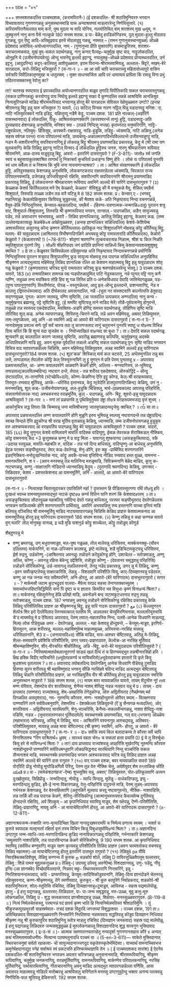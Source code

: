 +++
title = "०५"

+++
सप्तमशतकदल्लि पञ्चमदशक, 
(करामपिरानै-) 
(ई दशकदल्लि- श्री शठारिमुनिवररु भगवान विभवावतारद गुणगणगळन्नु अनुसस्थानमाडि यारू अन्याश्रयणवं माडलाररॆन्दु निर्णयिसुत्तारॆ. 
(१) करिरामपिरानैयल्लाल् माम् करो, पुष्प मुदला प्प वादि योनिय, नलयोतियिल् वाम् शराशरम् 
मुख wवुम्, 
न लुक्कुत्तर्न नानु कना‌ पैसॆ नाल्कुळे 
180 
सप्तम शतक. 
प्र पा- बॆळॆदु हरडिकॊण्डिरुव, पुल् मुदला-हुल्लु मॊदलाद वुगळन्नू, पुल् ऎष्टु आदि-अतिक्षुद्रवाद इरुवॆ मॊदलादुवु गळन्नू, नक्सल् – (रामन गुणानुसस्थानवुळ्ळ) ऒळ्ळे प्रदेशवाद अयोयिल्-अयोध्यानगरदल्लि, नाम् - (गुणानुभव प्रीति युक्तरागि) वासमाडुत्तिरुव, शराशर-चराचरात्मकवाद, मुखं वुम्-सकल पदार्थगळन्नू, नानु कनार् पैल्सp-चतुर्मुख सृष्ट वाद, नाट्टुलोकदल्लि, ऒनुइनि ये (उजीवनोपायवॆन्दु) ऒन्दु भावनॆयू इल्लदॆ इद्दाग्यू, नप्पलुक्कु-ऒळ्ळे प्रदेशवाद प्राप्यस्थलदल्लि, 
उर्न इट्टनु. (आदुदरिन्द) कट्टर्-कलियलु आशॆयुळ्ळवरु, इराम पिरान्य-श्रीरामस्वामियन्नु, अल्लाल्- बिट्टरॆ, मखम्-बेरॆ यारन्नादरू, करो-तिळिदु भजिसुवरो ? 
(स-गा-र ॥ - 
आ आ 
सर्वॆ चापि चराचरास्सु महितायोध्यापुरे वासिन सर्वत्रापि पिपीलिकातृणमुखा च धातुस्सम् । मुक्त साधनवर्जिता आपि परं धामाव्ययं प्रापिता किं रामन्नु विना प्रभुं तदितरासक्कास्सु रेवोत्तु का? 

ता!! चतरुख स्पष्टवाद ई प्रपञ्चदल्लि अयोध्यानगरदल्लि बाळुव तृणादि पिपीलिकादि सकल चराचरवस्तुगळन्नू (सकल प्राणिगळन्नू) करयोगाद्रु पाय निष्ठॆयु इल्लदॆ इद्दाग्यू साक्षा दै कुण्णदल्लि तन्नन्ने आश्रयिसि आनन्निसुव नित्यसूरिगळन्तॆ माडिद श्रीरामरूपियाद भगवानन्नु हॊरतु बेरॆ यारन्नादरू सेविसल पेक्षॆयुळ्ळवरु उण्टो? (इन्तह श्रीरामनन्नु बिट्टु इन्नु यारु भजिसुवरु ?) 
यावरो, 
(२) साटिल् पिन्सव‌ नारण 
नट्टिल् पिन्नु पडादनपट्टु मनिशर्‌ा, नाटि नलियुवरक्करॆ नाडि इडिट्टु, 
यळित्तुय्यु नडैमै केट्टु, 
पञ्चम दशक. 
181 
प्रति नाल्कल्-(अज्ञरिगॆ वासस्थानवाद) ई लोकदल्लि, पिन्नु- आश्रितसंरक्षणक्कागि (करवश्यरन्तॆ तानू) हुट्टि, पडादनपट्टु-अति दुस्सहवाद क्षेशगळन्नु अनुभविसि, मनिशर् क्या - (तन्नन्ने निन्दिसु नन्तह) कृतघ्नराद मनुष्यरिगागि, नाट्टि-राष्ट्रवन्नॆल्ला, नलियुम्- हिंसिसुव, अरक्करै-राक्षसरन्नु, नाडि-हुडुकि, तडिट्टु- ध्वंसमाडि, नाटि अळित्तु.(अनेक सहस्र वर्षगळ परन्त) राज्य परिपालनवं माडि, उय्यचॆय्यु-अकालमरणादिभयविल्लदन्तॆ उजीवनवन्नुण्टु माडि, नडन मै-सशरीरनागियू सपरिवारनागियू ई लोकवन्नु बिट्टु श्रीरामनु प्रयाणमाडिद प्रकारवन्नु, केट्टु मे (श्री रामा यण मूलकवागि) केळि तिळिदु इद्दाग्यू नाटिल् पिनवर्-ई लोकदल्लि हुट्टिरुव जनरु, नारणु श्रीमन्नारायण रूपियाद श्रीरामनिगॆ, आळ-दास्य माडुवुदन्नु बिट्टु, आवरो – इतररिगॆ दासरागुवरो ? 
(F-3-811)- 
जातो७ र्स्म जगति स्वयं च बहुसापाकुलक्वाश्रित ताणार्थं तु निकाचर्रा कुचरिर्ता प्रध्वङ्ग्य विष्णु र्हरिः । लोकं यः परिपालर्य पुनरपि स्वं धाम सर्वैल्य तं च निशम्य किं भुवि जना नारायणान्याश्रया? । 
ता। आश्रित संरक्षणक्कागि ई लोकदल्लि हुट्टि, अतिदुस्सहवाद केशगळन्नु अनुभविसि, लोककण्टकराद राक्षसरन्नॆल्ला ध्वंसमाडि, चिरकाल राज्य परिपालनवम्माडि, प्रजॆगळन्नु उज्जिविसुवन्तॆ रक्षिसि, सशरीरनागि सपरिवारनागि श्रीरामनु प्रयाणमाडिद प्रकारवन्नु तिळिदु, ई लोकदजनरु श्रीमन्नारायण रूपियाद अवनिगॆ अल्लदॆ बेरॆ यारिगॆ दासभूतरागुवरु ? 
(३) केळ्ळाक केशर्व किर्तियल्लाल् 
मनॆ ऎम् केळ्ळरो, 
केळ्तार' शॆविशुडु की मै वनवुकळे वैयु, शेळिल् पम्‌कैर्व शिशुपार्ल, तिरुवडि ताळ्ळा लडैन तन्न वारै यटिन्नु मे 
8 
182 
सप्तम शतक. 
प्र। केन्सार्‌ ए - (भगवद्दु णहानियन्नु) केळलपेक्षिसुववर किवियन्नू सुडुवन्तह, की मैवशव कळे- अति निकृष्टवाद निन्दा वचनगळन्नॆ, वैयुव-हेळि निन्दिसुत्तिरुव, केन्साल्-बहुकालदिन्द, पम्‌कैर्व - (हिरण्य-रावणात्मक-जन्मगळि०दलू) पुरातन शत्रु वाद, शिशुपार्ल-शिशुपालनु, तिरुवडि श्री कृष्णरूपियाद भगवन, तान्साल् - पादगळल्लि, अडैन् सायुज्यवन्नु पडॆद, तन्नॆ असाधारण स्वभाववन्नु, अवारै - तिळिद ज्ञानाधिकरन्नु, आतिन्नु तिळिदु इद्दाग्यू, केळ्तार् कळ्. (तम्म उल्लेवनप्रकारवन्नु) केळबेकॆ०ब अपेक्षॆयुळ्ळवरु, (अन्तह ज्ञानाधिकर सन्निधियल्लि) केशर्व-केशियॆम्ब अश्वरूपियाद असुरनन्नु कॊन्द कृष्णन कीर्तियल्लाल्-(प्रतिकूल नाद शिशुपालनिगॆ मोक्षवन्नु कॊट्टु कीर्तियन्नु बिट्टु, मलाम्- बेरॆ यावुदन्नादरू (आश्रितराद विभीषणादिगळिगॆ अभयवन्नु कॊट्ट रामावतारादि कीर्तियन्नादरू), केळोरो केळुवरो ? (केळलाररष्टॆ !) 
(~78-811)- 
शोतृणां श्रवणाग्नि तुल्कवचरत्यन्न निन्नात्म, श्रीशं यः किल निन्नति स्मृतिशुपाला 
पुराणो रिपुः । सो७पि श्रीहरिपादप जगं प्रादिति ज्ञानिनां सान्निध्यॆ किमु केशवान्ययशसशुशूषवु क्वचित ? ॥ 
8 
ता॥ केळुववर किवियन्नॆल्ला दहिसुवन्तह अति निकृष्टवाद निन्दावचनगळन्ने प्रयोगिसि निन्दिसुत्तिरुव पुरातन शत्रुवाद शिशुपालनिगू कूड सायुज्य मोक्षवन्नु तन्न पादगळ सन्निधियल्लि अनुग्रहिसिद श्रीकृष्णन अत्यद्भुतवाद महिमॆयन्नु तिळिद ज्ञानाधिक रल्लि आ केशवन माहात्मवन्नु बिट्टु इन्नु यावुदन्नादरू शोतृ गळु केळुवरो ? (कृष्णावतारद चरित्रद मुन्दॆ रामावतार चरित्रवू कूड श्रवणार्हवल्लवॆन्दु भाववु.) 
3 
पञ्चम दशक. 
यावरो, 
183 
(४) तन्मयतिबवर तामनळ 
पद्म प्पड‌पॊरुळादुमिल् पाटि नॆडुस्कालत्तु, नन्नॆ प्पुनल् पट्टि नानु कनै प्पण्णि, तन्नुळ्ळ तन्य मयक्किय तोहि हिय शू गळ तिस्ति 
प्रति प-अनेकविधवाद देवादि जातिभेदगळुळ्ळ, पड‌- (पुण्य पापानुगुणवागि) विस्तीर्णवाद, पॊरळ् – वस्तुगळॆल्ला, आदु इल्-ऒन्दू इल्लदन्तॆ, प्राशन्यवागिद्द, नॆड व कालत्तु (द्विपरार्धरूपवाद) अति दीर्घकालद अवसानदल्लि, नन्नै -(भूता नर संस्पष्टवागि काल्गॊत्पत्ति हेतुवाद) सद्गणवुळ्ळ, पुनल्- कारण जलवन्नु, पण्णि सृष्टिसि, (आ जलदल्लि उत्पन्नवाद अण्णदल्लि) नानु कन्य - चतुर्मुखनाद ब्रह्मनन्नु, पट्टॆ सृष्टिसि इट्टु, (ई समष्टि सृष्टियन्नु ताने माडिद मेलॆ) तॊन्नै-पूर्ववासनॆयु होगुवन्तॆ, तन्नुळ्ळे तन्न स्वरूपद एकदेशदल्लि, मयक्तिय-अडगि होगिद्द समस्त पदार्थगळन्नू, तोहिणिय सृष्टि माडि तोरिसिद शूल् कळ्. अनेक व्यापारगळन्नु, शिस्तित्तु-चित्तनॆ माडि, तन्नॆ अवन महिमॆयन्नु, अबवर् तिळियुववरु, ताम्-तवुगळॆल्ला, अवु अनि -आ स्वामिगॆ आद्रॆ आ आवरो बेरॆ यारिगादरू दासरागुवरो 
( स-गा-र 1)- 
? 
नानादेवमुख प्रसञ्च सणेः पूर्वं सर्वं चास्त्र तदा तु कारणजलाद तानुं चतुराननं पुनरपि स्पष्टु 
ध यो७स्य विचिन्न दिव्य चरितं किं 
हि शून्यं यदा सृजन्नेव यः । नियोज्याखिलं 
वा७न्यद सा बुधाः ?। 
ता॥ देवादि सकल पदार्थगळू शून्यवागि इद्द कालदल्लि कारण जलवन्नु सृष्टिसि, अदरॊळु ब्रह्माणवन्नु कल्पिसि, चतुर्मुखनन्नु अदक्कॆ अधिपतियन्नागि माडि इट्टु, अवन मूलक पूर्वदल्लि तन्नल्ले अडगिद्द सकल पदार्थगळन्नू पुनः सृष्टि माडिद भगववन विचित्र वाद व्यापारगळन्नॆल्ला चिन्निसि, अवन महिमॆयन्नु तिळियुववरु, अन्नह स्वामिगॆ अल्लदॆ इन्नु यारिगादरू दासभूतरागुवरो?184 
सप्तम शतक. 
(५) शूल'कळ' शिस्किल् मार्य कल 
चटवरो, 
25 
अप्पॆरुमुनल्लि तन्नु बय लत्तॆ, ताप्पडामल् र्तपालॊरु कॊट्टि 
केल् तिरुवुरुनायिगॆ लु ट्टु मुणर्‌न मे प्रति पॆरुम् पुनल्तन्नु ४ - अपारवाद प्रळयजलदल्लि, आ- अण्ण कपालदवरॆगॆ आळवागि कॆळगॆ होगि, अल्लिय - मग्नवागिरुव, ल-भूमियन्नु, तप्पडावल्(कालविलम्बदिन्द) नष्टवाग दन्तॆ, र्तपाल् - तन्न शरीरद एकदेशवाद, ऒरुकॊट्टिद्दॆ – ऒन्दु दंष्टाग्रदल्लि, ता-तानागिये (स्टेच्छॆयि०दलॆ), कॊण्ण-कॆळगिन्द ऎत्ति इट्टु कॊण्ड, केल्-श्री वराहरूपवाद, तिरुवुरु-रम्यवाद मूर्तियन्नु, आय्कॆ--धरिसिद वृत्तानवन्न, केट्टु म्(वेदेति हासपुराणादिगळिन्द) केळियू, उणं नु - मननमाडियू, शूल् कळ्- उजीवनोपायगळन्नु, अल्-हुडुकि चिन्निसलु, मार्य-(प्रळयकालद आपत्तन्नु परिहरिसि, संसारार्णवोत्तारक नाद) अश्चकरनाद वराहमूर्तिय, कूल् - पादगळन्नु, अनि- बिट्टु, शूवरो-इन्नु यावुदन्नादरू आश्रयिसुवरो ? 
(स-गार ॥ - 
मगां तां प्रळयार्णवे तु पृथिविमुर्तुमवा दंष्ट्रा तो७त्र वराहरूपमभजद्य वृत्तं शुभम् । आर्कानुचित्र सद्ध तिपराः किं चिन्मयन्नू जना मायिश्रीचरणाु जातयुगळादन्यदृजेयुः क्वचित् ? ॥ 
က် 
सा 
ता॥ अपारवाद प्रळयजलदल्लि अण्ण कपालदवरॆगॆ होगि मुळुगि इरुव भूमियन्नु स्वल्पवू नष्टवागदन्तॆ तन्न दंष्ट्राग्रदिन्द स्वच्छ यिन्दले ऎत्ति इट्टुकॊण्ड श्री वराह मूर्तिय वृतान्नवन्नु केळियू, ध्यानमाडि, तम्म उजीवनोपायगळन्नु हुडुकुव वरु आश्चय्यकरवाद आ वराहवर्तिय पादगळन्नु बिट्टु बेरॆ यावुदन्नादरू आश्रयिसुवरो ? 
पञ्चम दशक. 
यादरो, 
185 
(६६) कॆट्टु मुणुनल् केशवॆ 
वामिलावणॆ मावलि वादिक्क वादिप्पुणु, ईव्वळ तेवरकळ शॆरा‌क्किडल् नीक्किय, कॊट्ट वामननाय् कैद 
+3 
कूत्तुक्कळ कण्णु मे 
प्र वाट्ट मिला - यावागलू शुष्कवागद (असङ्कुचितवाद), वकै -उदारह स्तवुळ्ळ, मावलि-महाबलि रु, वादिक - तन्न गर्व दिन्द बाधिसलु, वादिप्पुण्णु-आ बाधॆयन्नु अनुभविसि, ईट्टळ परस्पर सङ्घीभूतराद, तेवर् कळ्-देवतॆगळु, शॆनु-होगि, इरा ‌क्कु -प्रार्थिसिद शरणागतरिगॆ इडर्‌निक्किय-मनोदुःखनिवर्तक नाद, कोट्टु अवकै-याच्चा वृत्तियिन्द नीडिद रम्यवाद हस्त वुळ्ळ, वामनना - वामनरूपियागि, श र - (अवन मनस्सन्नु तन्न मातिनिन्द मरुळुमाडि, त्रिविक्रमनागि बॆळॆद माडिद, कूत्तु क-नाट्यगळन्नु, कण्णु -साक्षात्तागि नोडिदन्तॆ ध्यानमाडियू केट्टुम् - (पुराणादि श्रवणदिन्द) केळियू, उण‌नवर् - तिळिदवरु, केशव - प्रशस्तकेशनाद आ वामनमूर्तिगॆ, अनि - अल्लदॆ, आ आवरो-बेरॆ यारिगादरू दासभूतरागुवरो 

(स-गा-र ॥ - 
नित्यासज्ञ चितात्युदारकर एवासिलिगॆ 
मर्हा 
? 
दृप्तस्तन हि पीडितास्सुरगणा रर्थि तो७यु हरिः । दुःखध्वं भवच्च वामनवपुस्तस्याद्भुतं नाटकं दृष्ट७७ कर्ण्य वितिन यानि शरणं किं केशवाद७परम् ॥ 
ता॥ असङ्कुचितवाद औदारवुळ्ळ महाबलियु गर्वदिन्द देवतॆ गळन्नु बाधिसलु, परस्पर सङ्घीभूतराद देवतॆगळॆल्लरू भगवन्नन सान्निध्यक्कॆ होगि शरणागतरागि प्रार्थिसलु, अवरिगॆ अभयवन्नित्तु रम्य हस्तनागि याच्चा वृत्तियं माडि बलियन्नु वञ्चिसिद श्री वामनमूर्तियु माडिद नाट्यव्यापारगळन्नु चिन्निसि केळिद प्राज्ञरु केशवात्मकनाद आ वामनमूर्तियन्नु हॊरतु इन्नु यारिगादरू 
दासरागुवरो 
186 
सप्तम शतक. 
(२) कॆण्णु तळिन्नु व कहा‌ कण्णळ 
यावरो 
वुण् मलरि' तॊल् र्मानुक्कु 
वानाळ्, 
इ चडै मुडि याशनुर्ड कॊट्टु शाच्चॆल्ल, कॊट्टु तन्नॊडुम् कॊणुर्ड 

शैब्‌दुणरन्नु मे 
* वण्णु भ्रमरगळु, उण् मधुपानमाडुव, मल‌-पुष्प गळुळ्ळ, तॊल् मालॆयन्नु धरिसिरुव, मार्क्कयनक्कु-(यौवन दल्लिरुव) मार्कयनिगॆ, वा नाळ-उज्जिवन कालवन्नु, इष्टॆ मालॆयन्नू, शडै मुडिचिटामकुटवन्नू धरिसिरुव, ईर्श रुद्रनु, उर्डकॊण्णु -(आश्रितनाद अवनन्नू) तन्नॊडनॆ करॆदुकॊण्डु होगि, उशाचॆल्ल – स्तोत्रमाडलु, अण्णु अल्लि, कॊण्णु - अवनन्नु रक्षिस बेकॆन्दु उद्देशिसि, तन्नॊडुव कॊण्णु - (देवतानर समृद्धवन्नु परिहरिसि) तन्नॊडनॆ सेरिसिकॊण्डु, उर्ड-यावागलू तन्नल्लिरुवन्तॆ, तॆनदु नडॆद प्रकारवन्नु, उणर्‌ न्नु मे तिळिदू, कण्णु -इवन सर्वोत्कृष्टतॆयन्नु साक्षात्करिसि, तॆळन्नु - विशदवागि परिशीलि सियू, कार्-दिव्यज्ञानवन्नु पडॆदवरु, कण्णु आ नन्न जनक नाद सर्वॆश्वरनिगॆ, अनि-हॊरतु, आ आवरो-(बेरॆ यारिगादरू) दासभूतरागुवरो 
( सगार ॥ - 
? 
मार्कमसौ जटाम कुटभद्रुदयं पालया- मैवेत्य वरप्रद सहसा तेनागतक्काच्युतम् । सवार्थ्याभजदिष्टसिद्धिमिति सना पि दृष्टा च य ज्ञातारः किमविरा भव विभुधाः कृष्णं विना७न्यं श्रिताः?॥ 
ता॥ मार्कयनन्नु रक्षिसुत्तेनॆन्दु हेळि प्रतिज्ञॆ माडि, अवनॊडनॆ बन्द जटामकुटधरनाद रुद्रनु तन्नन्नु स्तोत्रमाडलु, 
पञ्चम दशक. 
187 
भगवन्ननु अवनन्नु तन्नॊडनॆ सेरिसिकॊण्डु रक्षिसिद प्रकारवन्नु केळि तिळिदु परिशीलिसिद प्राज्ञरु आ श्रीकृष्णनन्नु बिट्टु, इन्नु यारि गादरू दासरागुवरो ? 
مع 
(८) कॆल्लवुणर्‌न शॆर्ल्पत्र शिर इरो 
ऎल्लॆयिलाद पॆरुन्यवत्काल् पलशॆय मि, अल्ललवर चॆय्युमिरणियनाक, मल्ललरियुरुवायि चै'द मायमवॆन्नु मे प्र ऎयिलाद अपारवाद, पॆरुम् तवाल्-महातपस्सि निन्द, पलशॆ-आनेक विधवागि माडल्पट्ट, मिल्फ् लोक पीडॆयुळ्ळ अमर - देवतॆगळन्नू, अल्लल् - महा केशवन्नु हॊन्दुवन्तॆ, 
– कॆय्युम्-माडुव, इरणिर्य-हिरासुरन, आक शरीरवन्नु, मल्लल्-महाविष्णुवॆम्ब माहात्मवुळ्ळ, अरियरुवा-नरसिंह रूपवन्नु धरिसिदवनागि, शे3 द – (अनायासदि०द) सीळि माडिद, माय-आश्चर चेष्टितवन्नु, अतिन्नु मे-तिळिदू, शॆल्ल-समग्रवागि प्रवेशिसि परिशीलिसि, उणर् प्लवर्-प्राज्ञरादवरु, कॆर्ल्वक्र-आ नरसिंह मूर्तियाद श्रीमन्महाविष्णुविन, शीर्-वीरचरित श्रीकीर्तियन्नु, अन्नि -बिट्टु, करो-बेरॆ यावुदन्नादरू परिशीलिसुवरो ? 
( स-गा-र ॥ - 
निस्सिमात्मतपोबलात्सुरगर्णा साडन्नं खलं दैत्यं तं च हिरण्यमद्भुत तन्नश्रीनारसिंहो हरिः । क्षिप्र हक्कि विदीर् मायिचरितॆ (७भूदेतदकर्ण्य च 
मायिचरितो[७भूदेतदाकण्य ज्ञातारो दि कृते किवु बुधाशस्य वृतात्परम ?॥ 
ता॥ अपारवाद तपोबलदिन्द देवतॆगळिगू आनेक विधवागि पीडॆयन्नु टुमाडिद हिरण्या सुरन शरीरवन्नु श्री महाविष्णुवाद भगवनु सीळि नरसिंहवे षदिन्द माडिद अत्यद्भुत चेष्टितवन्नु तिळिदु चॆन्नागि परिशीलिसिद प्राज्ञरु, आ नरसिंहमूर्तिय वीर श्री कीर्तियन्नु हॊरतु इन्नु यावुदन्नादरू स्मरिसि अनुसस्थान माडुवरो ? 
188 
सप्तम शतक, 
(९) मायम बवर मायवाळल्लि यावरो, 
तायम् शॆटुमॊरु नूf mव‌ मण्ण 
वोरैव‌ाय, तेशमटॆय वोर शारतियाय्तु, शेनैय्य नाशम् शॆय्दिट्टु नडन्न नल्‌वार 
यन्नु मे 
प्र। तायम् - दाय प्राप्तवाद (पाण्णवर) राज्यांशवन्नु, शॆम्-अवहरिसि तॆगॆदुकॊण्ड, ऒरु अद्वितीयराद (नैर्च्छण्यम् 
र्ब्या दिगळल्लि असदृशराद), नव‌- नूरुमन्दि कौरवरु, मण्ण- नाशहॊन्दुवन्तॆ ओरैवर् क्याम् - विलक्षणराद पाण्णवरिगॆ ताने सर्वविधबनुवागि, तेशमतिय - देशक्कॆल्ला तिळियुवन्तॆ (ऎं डु सैन्यगळ मध्यदल्लि), ओर् शारतियाय - अद्वितीयनाद सारथियागि, शॆनु-सञ्चरिसि, केनैय्य-सकलसैन्यगळन्नू, नाशव शॆय्दिट्टु-नाश पडिसि, नडन्न - (भूभारावतरणकार पूर्तियादमेलॆ) स्वस्थानक्कॆ प्रयाणमाडिद, नल् वार्-(भगवन) ऒळ्ळॆय (महाभारत) चरित्रवन्नु, अत्तिद्दु मे तिळिदू, माय - आश्रितरिगॆ वश्यनागुव आश्चद्यवन्नु, अतिबवर्-परिशीलिसुववरु, मायवन्नु अन्नह माया चेष्टितनाद (श्री कृष्ण) स्वामिगॆ, अनि- हॊरतु, अ आवरो - बेरॆ यारिगादरू दासभूतरागुवरो ? 
( स-गा- र ॥ - 
दा० सर्वसि स्वयं किल बलादाक्रम्य ते कौरवा सर्वॆ चापि विनाशिताश्च *रिण पाश्रितार्थ० ध्रुवम् । सारथ्यं वहता र्चन० च सकलां हत्वा प्रयाति 0) द्वं ये तु विरुर्बुधाः किवु हरे से 
मायिन७न्यं श्रिताः ? ॥ 
ता!! दाय प्राप्तवाद राज्यांशवन्नु अपहरिसि मूर्खरागिद्द नूरुमन्दि कौरवरु नाशहॊन्दुवन्तॆ पाण्णवरिगॆ सर्वविधबन्धुवागि लोकप्रसिद्धनाद सारथियागि निन्तु सञ्चरिसि सकल सैन्यनाशवं माडि, स्वस्थानक्कॆ प्रयाणमाडिद भगवन आश्चरकरवाद चरित्र वन्नु तिळिद प्राज्ञरु अन्नह स्वामिगॆ अल्लदॆ बेरॆ यारिगॆ दास 
रागुवरु ? 
(१०) वार्‌ 
पञ्चम दशक, 
बवर मायवाळल्लि यावरो 
189 
पोर्‌पिटि प्रॊडु नोयॊडु मूप्पोडिअप्पिवै पेरित्तु, पॆरुम तुन्न वेरु नीक्कि 
चे‌त्तु, अर्वशॆयुवर् शेम 
त९ताळिक् कीति 
యణి 
प्र॥ वा - (मामेकंशठणंव्रज'-ऎम्ब) शुभसूक्ति यन्नु, अबवर्' तिळियुववरु, पोत-प्रतिकूलवागि अत्यन दुःखहेतुवाद, सिहिप्रॊडु - जन्मदिन्दलू, नोयॊडु - व्याधि यिन्दलू, मूपॊडु - वार्धकदिण्डलू, इप्पु - मरणदिन्दलू कूडिद, इवै-ई नाना विकारगळन्नु, पे‌त्तु-परिहरिसि दाटुवन्तॆ माडि, पॆरुम्‌ तुन्नम्-अपारवाद गर्भनरक केशगळन्नू, वेर बेरुसहितवागि (अवुगळिगॆ मूलवाद करवू नष्टवागुवन्तॆ), नीक्कि- नाशपडिसि, तन्न तार्ळि की तन्न पादगळ कॆळगॆ, शेरित्तु-सेरिसिकॊण्डु (आत्मानुभवरूपवाद कैवल्यवॆम्ब दुर्गतियन्नु हॊन्ददन्तॆ रक्षिसि), अर्व शिल्कुम् – आ कृपानिधियाद स्वामियु माडुव, शेम रक्षॆयन्नु, ऎण्णॆ-परिशीलिसि, तॆळिवु-प्राज्ञरागिद्दु, मायवु अनि - आ मायाचेष्टितनिगॆ हॊरतु, आ अवरो-बेरॆ यारिगादरू दासरागुवरो ? 
(x-12-811)- 

अज्ञानाश्रयजन्म-रुक्तति जगा-मृत्यादिभिक्षा खिलां नानादुःखषररामपि च निर्मल्य प्रणात्य स्वयम् । भर्क्ता यः कुरुते स्वपादक मलद्दनार्ता रक्षिर्ता वृत्तं तस्य विचिन किन्नु विबुधासुर्मायि७न्यं 
श्रिताः? । 
ता॥ अज्ञानदिन्द उण्टागुव जन्म-व्याधि-जरा-मरणादिगळिन्द कूडिद नानाविकारगळन्नू परिहरिसि, गर्भनरकारि केशगळन्नू 'समूलवागि नाशपडिसि, तन्न पादारविन्दगळ कॆळगॆ सेरिसिकॊण्डु, 
9 
190 
सप्तम शतक. 
आ कृपानिधियाद स्वामियु (सर्वविध बण्णुवागि) माडुव रक्षण कृत्यवन्नु परिशीलिसि तिळिद प्राज्ञरु (अवन चरमश्लोकद वचनवन्नु तिळिद महात्मरु)-आ मायाचेष्टितनन्नु हॊरतु इतररिगॆ दासभूत 
रागुवरो ? 
(११) तॆळिवु6 px वीवि निवर्‌क्किक्कदिशॆयुम्, 
तॆळिवु कण्णन्य र्तॆ कुरुक‌ 
ற 
चडकोर्प शोलॆ, 
तळिवु D वायिरत्तुळ्ळिवैपत्तुम् वल्लारवर्, तॆळिवु : शिन्नॆ‌ पामरु मूवुलकत्तुळ्ळ 
प्र॥ तॆळिवु-( उपायवू उपेयवू अवनेऎम्ब) विशदज्ञानवन्नु, उणु- पडॆदु, नीवु इन्दि-(आ ज्ञानक्कॆ) विच्छेदविल्लदन्तॆ, निन्नवर् क्कु- स्थिरस्वरूपरागि निन्तवरिगॆ, इन्नू - निरतिशयानन्दरूपवाद, कदि - प्राप्यगतियन्नु, कॆय्युम्-सादिसिकॊडुववनागि, तॆळिवु-दिव्य ज्ञानदॊडनॆ चेतनरन्नु रक्षिसुववनाद, कण्ण-श्रीकृष्णनन्नु, तॆगॆ रमणीयवाद, कुरुकूर् - श्री कुरु कापुरिगॆ निर्वाहकराद, शडकोर्प-श्री शठारिमुनिवररु, शोल्-स्तुतिसि रचिसिद, तॆळिवु दिव्यज्ञानवन्नु०टुमाडुव, आयिरुळ् - सहस्र पद्यमालॆयॊळु, इपत्तु - ई हत्तु पद्यगळन्नु, वल्लारवर्-तिळिदवरु, पा- 
पा-जन्म समृद्धवन्नु, मरु-उळ्ळ, मूवु कत्तु-मूरु लोकगळल्लि, तिळिवु उ - शुद्ध सत्त्वकारवाद ज्ञानवैशद्यवन्नु उळ्ळ, शिक्षॆयर्- मनस्सुळ्ळवरागुवरु. 
(B-119-8 ॥ ) 
नित्यं निर्मलचेतसस्तु, परमानन्नं पदं प्रापर्य कृष्ण भाति हि नित्यनिर्मलमतिस्तं श्रीशठारिर्मुनिः । 
तुं श्रीकुरुकापुरप्रभुरसौ साहस्रमेवात- तत्रदं दशकं विदुरदि जगत्तय्यां विशुद्धाशयाः । 
पञ्चम दशक, 
191 
ता॥ अविच्छिन्नवाद विशदज्ञानवुळ्ळवरागि निन्तवरिगॆ निरतिशया नन्नरूपवाद सद्धतियन्नु कॊडुव दिव्यज्ञान निधियाद श्रीकृष्ण नन्नु श्री कुरुकापुरिय शठारिमुनियु स्तोत्र माडलु रचिसिद (दिव्यज्ञान जनकवाद) सहस्र पद्य मालॆयॊळु, ई हत्तु पद्यगळन्नु तिळिदवरु जन्मसमृद्धवुळ्ळ ई मूरुलोकगळल्लू विशदज्ञानदिन्द शुद्ध सत्त्वगुण भूयिष्ठवाद मनस्सुळ्ळवरागुवरु. 
( द्र-उ-सं ॥ )- 
आत्मक रक्षणपरानवतारहेतू 
नन्यादृर्शा गुणगणानसहाय कौरे ४ अन्यत् कथं मतिमतामवबोधनीय- मित्यान्य पठ्यमलुनादधि पञ्चमं सः ॥ 
(5-en-3-611)— 
साकेते मुक्तिदानात् स्थिरचरजनुषां सर्वतो रक्षकत्वा- चॊ सायुज्यदानाज्जगदुद यकृतेरुस्कृतेर्भमिदेव्या। याच्यार्थं वामनाच्चिवभज कमुनेर्वक्षदानाद्युद स्नेहं सर्वाश्रयं स्वं प्रकटयति हरिश्चत्यथाज्ञायि तेन ॥ 
( ई पञ्चमदशकद सारांश) 
ई ऐदनॆय दशकदल्लि-श्री शतारिमुनिवररु भगवन्नन अवतार चरित्रगळन्नु अनुसनानमाडि, श्रीरामरूपियागियू, श्रीकृष्ण रूपियागियू, चतुर्मुख जनकनागियू, वराहमूर्तियागियू, वामनरूपियागियू, मार्कण्णॆय परिपालकनागियू, नरसिंह मूर्तियागियू, पार्थसारथियागियू, गीताचारनागियू अवनु माडिद अत्यद्भुत व्यापारगळन्नॆल्ला वर्णिसि, आया अवतारद माहात्मवन्नु नोडिदरॆ मत्तॊब्बरन्नु आश्रयिसलु यारिगॆताने मनस्सु उण्टागुवुदॆन्दु भक्तर अनन्य परत्ववन्नु निर्णयिसि-फल श्रुतियन्नू हेळिरुत्तारॆ. 
192 
सप्तम शतक. 
